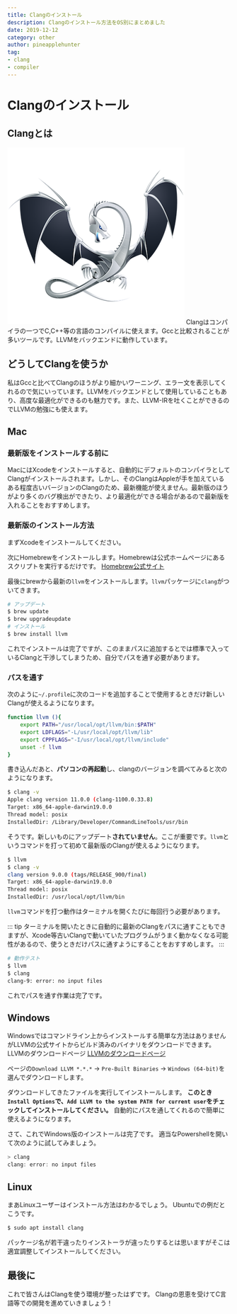 ```yaml
---
title: Clangのインストール
description: Clangのインストール方法をOS別にまとめました
date: 2019-12-12
category: other
author: pineapplehunter
tag:
- clang
- compiler
---
```


# Clangのインストール
## Clangとは
![LLVM Logo](../.vuepress/public/imgs/clang-install/DragonMedium.png)
Clangはコンパイラの一つでC,C++等の言語のコンパイルに使えます。Gccと比較されることが多いツールです。LLVMをバックエンドに動作しています。

## どうしてClangを使うか
私はGccと比べてClangのほうがより細かいワーニング、エラー文を表示してくれるので気にいっています。LLVMをバックエンドとして使用していることもあり、高度な最適化ができるのも魅力です。また、LLVM-IRを吐くことができるのでLLVMの勉強にも使えます。

## Mac
### 最新版をインストールする前に
MacにはXcodeをインストールすると、自動的にデフォルトのコンパイラとしてClangがインストールされます。しかし、そのClangはAppleが手を加えているある程度古いバージョンのClangのため、最新機能が使えません。最新版のほうがより多くのバグ検出ができたり、より最適化ができる場合があるので最新版を入れることをおすすめします。

### 最新版のインストール方法
まずXcodeをインストールしてください。

次にHomebrewをインストールします。Homebrewは公式ホームページにあるスクリプトを実行するだけです。
[Homebrew公式サイト](https://brew.sh/)

最後にbrewから最新の`llvm`をインストールします。`llvm`パッケージに`clang`がついてきます。
```bash
# アップデート
$ brew update
$ brew upgradeupdate
# インストール
$ brew install llvm
```
これでインストールは完了ですが、このままパスに追加するとでは標準で入っているClangと干渉してしまうため、自分でパスを通す必要があります。

### パスを通す
次のように`~/.profile`に次のコードを追加することで使用するときだけ新しいClangが使えるようになります。
```bash
function llvm (){
    export PATH="/usr/local/opt/llvm/bin:$PATH"
    export LDFLAGS="-L/usr/local/opt/llvm/lib"
    export CPPFLAGS="-I/usr/local/opt/llvm/include"
    unset -f llvm
}
```
書き込んだあと、**パソコンの再起動**し、clangのバージョンを調べてみると次のようになります。
```bash
$ clang -v
Apple clang version 11.0.0 (clang-1100.0.33.8)
Target: x86_64-apple-darwin19.0.0
Thread model: posix
InstalledDir: /Library/Developer/CommandLineTools/usr/bin
```
そうです。新しいものにアップデート**されていません**。ここが重要です。`llvm`というコマンドを打って初めて最新版のClangが使えるようになります。
```bash
$ llvm
$ clang -v
clang version 9.0.0 (tags/RELEASE_900/final)
Target: x86_64-apple-darwin19.0.0
Thread model: posix
InstalledDir: /usr/local/opt/llvm/bin
```
`llvm`コマンドを打つ動作はターミナルを開くたびに毎回行う必要があります。

::: tip
ターミナルを開いたときに自動的に最新のClangをパスに通すこともできますが、Xcode等古いClangで動いていたプログラムがうまく動かなくなる可能性があるので、使うときだけパスに通すようにすることをおすすめします。
:::

```bash
# 動作テスト
$ llvm
$ clang
clang-9: error: no input files
```

これでパスを通す作業は完了です。

## Windows
Windowsではコマンドライン上からインストールする簡単な方法はありませんがLLVMの公式サイトからビルド済みのバイナリをダウンロードできます。
LLVMのダウンロードページ [LLVMのダウンロードページ](http://releases.llvm.org/download.html)

ページの`Download LLVM *.*.*` -> `Pre-Built Binaries` -> `Windows (64-bit)`を選んでダウンロードします。

ダウンロードしてきたファイルを実行してインストールします。
**このとき`Install Options`で、`Add LLVM to the system PATH for current user`をチェックしてインストールしてください。**
自動的にパスを通してくれるので簡単に使えるようになります。

さて、これでWindows版のインストールは完了です。
適当なPowershellを開いて次のように試してみましょう。

```powershell
> clang
clang: error: no input files
```

## Linux
まあLinuxユーザーはインストール方法はわかるでしょう。
Ubuntuでの例だとこうです。

```bash
$ sudo apt install clang
```
パッケージ名が若干違ったりインストーラが違ったりするとは思いますがそこは適宜調整してインストールしてください。

## 最後に
これで皆さんはClangを使う環境が整ったはずです。
Clangの恩恵を受けてC言語等での開発を進めていきましょう！

